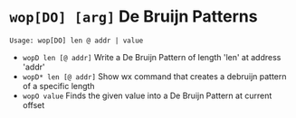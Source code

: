 <!-- TITLE: wop -->

# `wop[DO] [arg]` De Bruijn Patterns

```text
Usage: wop[DO] len @ addr | value
```

- `wopD len [@ addr]`   Write a De Bruijn Pattern of length 'len' at address 'addr'
- `wopD* len [@ addr]`  Show wx command that creates a debruijn pattern of a specific length
- `wopO value`          Finds the given value into a De Bruijn Pattern at current offset

<p hidden>wopD wopD* wopO</p>